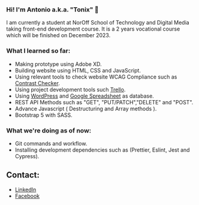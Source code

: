 ### Hi! I'm Antonio a.k.a. "Tonix" 👋

I am currently a student at NorOff School of Technology and Digital Media taking front-end development course. It is a 2 years vocational course which will be finished on December 2023.

### What I learned so far:

  - Making prototype using Adobe XD.
  - Building website using HTML, CSS and JavaScript.
  - Using relevant tools to check website WCAG Compliance such as [Contrast Checker](https://contrastchecker.com/).
  - Using project development tools such [Trello](https://trello.com/).
  - Using [WordPress](https://wordpress.com/) and [Google Spreadsheet](https://www.google.com/sheets) as database.
  - REST API Methods such as "GET", "PUT/PATCH","DELETE" and "POST".
  - Advance Javascript ( Destructuring and Array methods ).
  - Bootstrap 5 with SASS.
 
 ### What we're doing as of now:
  
  - Git commands and workflow.
  - Installing development dependencies such as (Prettier, Eslint, Jest and Cypress).

## Contact:

  - [LinkedIn](https://www.linkedin.com/in/antonio-arabejo-a22524152/)
  - [Facebook](https://www.facebook.com/tonixzz)

<!--
**Tonix89/Tonix89** is a ✨ _special_ ✨ repository because its `README.md` (this file) appears on your GitHub profile.

Here are some ideas to get you started:

- 🔭 I’m currently working on ...
- 🌱 I’m currently learning ...
- 👯 I’m looking to collaborate on ...
- 🤔 I’m looking for help with ...
- 💬 Ask me about ...
- 📫 How to reach me: ...
- 😄 Pronouns: ...
- ⚡ Fun fact: ...
-->
